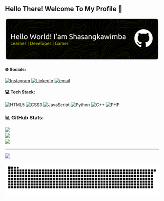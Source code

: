 ## Hello There! Welcome To My Profile 👋

![Shasangkawimba](img/github-header-banner-2.png)

<!--
**Shasangkawimba/Shasangkawimba** is a ✨ _special_ ✨ repository because its `README.md` (this file) appears on your GitHub profile.

Here are some ideas to get you started:

- 🔭 I’m currently working on ...
- 🌱 I’m currently learning ...
- 👯 I’m looking to collaborate on ...
- 🤔 I’m looking for help with ...
- 💬 Ask me about ...
- 📫 How to reach me: ...
- 😄 Pronouns: ...
- ⚡ Fun fact: ...
-->

#### 🌐 Socials:
[![Instagram](https://img.shields.io/badge/Instagram-%23E4405F.svg?logo=Instagram&logoColor=white)](https://instagram.com/b3lvarchi3) [![LinkedIn](https://img.shields.io/badge/LinkedIn-%230077B5.svg?logo=linkedin&logoColor=white)](https://linkedin.com/in/Belvarchie) [![email](https://img.shields.io/badge/Email-D14836?logo=gmail&logoColor=white)](mailto:archie220206@gmail.com) 

#### 💻 Tech Stack:
![HTML5](https://img.shields.io/badge/html5-%23E34F26.svg?style=for-the-badge&logo=html5&logoColor=white) ![CSS3](https://img.shields.io/badge/css3-%231572B6.svg?style=for-the-badge&logo=css3&logoColor=white) ![JavaScript](https://img.shields.io/badge/javascript-%23323330.svg?style=for-the-badge&logo=javascript&logoColor=%23F7DF1E) ![Python](https://img.shields.io/badge/python-3670A0?style=for-the-badge&logo=python&logoColor=ffdd54) ![C++](https://img.shields.io/badge/c++-%2300599C.svg?style=for-the-badge&logo=c%2B%2B&logoColor=white) ![PHP](https://img.shields.io/badge/php-%23777BB4.svg?style=for-the-badge&logo=php&logoColor=white)

### 📊 GitHub Stats:
![](https://github-readme-stats.vercel.app/api?username=Shasangkawimba&theme=dark&hide_border=false&include_all_commits=false&count_private=false)<br/>
![](https://nirzak-streak-stats.vercel.app/?user=Shasangkawimba&theme=dark&hide_border=false)<br/>
![](https://github-readme-stats.vercel.app/api/top-langs/?username=Shasangkawimba&theme=dark&hide_border=false&include_all_commits=false&count_private=false&layout=compact)

---
[![](https://visitcount.itsvg.in/api?id=Shasangkawimba&icon=0&color=0)](https://visitcount.itsvg.in)

<img src="https://raw.githubusercontent.com/Shasangkawimba/Shasangkawimba/output/snake.svg" alt="Snake animation" />

###
